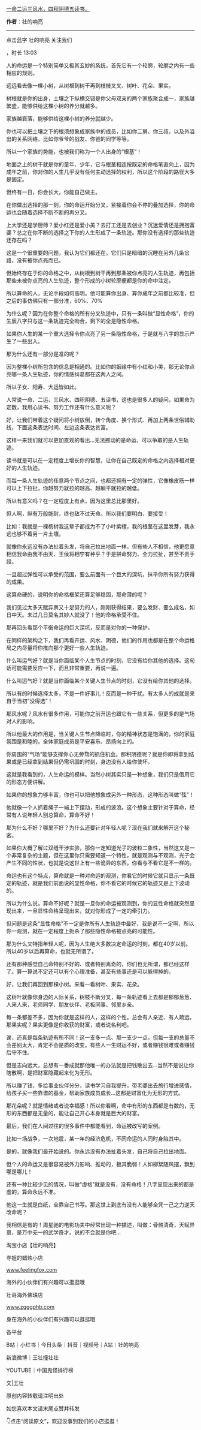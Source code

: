 

[一命二运三风水，四积阴德五读书。](https://mp.weixin.qq.com/s/-htcvlQ6VDESrXmSAcVl-w)

**作者**：壮的响亮

---

点击蓝字 壮的响亮 关注我们



，时长
13:03






人的命运是一个特别简单又极其玄妙的系统，首先它有一个轮廓，轮廓之内有一些相应的规则。




远远看去像一棵小树，从树根到树干再到枝枝叉叉、树叶、花朵、果实。




树根就是你的出身，土壤之下纵横交错是你父母双亲的两个家族聚合成一，家族越繁盛，能够供给这棵小树的养分就越多。




家族越衰落，能够供给这棵小树的养分就越少。




你也可以把土壤之下的根须想象成家族中的成员，比如你二舅、你三叔，以及外溢出的关系网络，比如你爷爷的战友、你爸的同学等等。




所以一个家族的势能，也被我们称为一个人出身的“根基”！

地面之上的树干就是你的童年、少年，它与根茎相连按既定的命格笔直向上，因为成年之前，你对你的人生几乎没有任何主动选择的权利，所以这个阶段的路径大多是固定。




但终有一日，你会长大，你能自己做主。




在你做出选择的那一刻，你的命运开始分叉，紧接着你会不停的叠加选择，你的命运也会随着选择不断不断的再分叉。




上大学还是学厨师？爱小红还是爱小美？去打工还是去创业？沉迷爱情还是拥抱富婆？总之在你不断的选择之下你的人生形成了一条轨迹。那你没有选择的那些轨迹还存在吗？




这是一个很重要的问题，我认为它们都还在。它们只是暗暗的沉睡在另外几条岔路，没有被你点亮而已。




但始终存在于你的命格之中，从树根到树干再到那条被你点亮的人生轨迹，再包括那些未被你点亮的人生轨迹，整个形成的小树轮廓便都是你的命中注定。

所以算命的人，无论手段如何高明。他可能算你出身、算你成年之前都比较准，但之后的事仿佛只有一部分准，60%、70%




为什么呢？因为在你整个命格的所有分叉轨迹中，只有一条叫做“显性命格”，你的生辰八字只与这一条轨迹完全吻合，剩下的全是隐性命格。




如果你人生的某一个重大选择令你点亮了另一条隐性命格，于是就与八字的显示产生了一些出入。




那为什么还有一部分是准的呢？




因为整棵小树所包含的信息是相通的。比如你的姻缘中有小红和小美，那无论你点亮哪一条人生轨迹，你的情感纠葛都在这两人之间。




所以子女、阳寿、大运皆如此。




人常说一命、二运、三风水、四积阴德、五读书，这也是很多人的疑问，如果命为定数，我用心读书、努力工作还有什么意义呢？




好，让我们带着这个疑问将小树放倒，转个角度、换个形式、再加上两条世俗辅助线，下面这条表达时间、左边这条表达贫富。




这样一来我们就可以更加直观的看出…无法撼动的是命运，可以争取的是人生轨迹。




读书就是可以在一定程度上增长你的智慧，让你在自己既定的命格之内选择相对更好的人生轨迹。




而每一条人生轨迹的任意两个节点之间，也都还拥有一定的弹性，它像橡皮筋一样可以上下拉扯，你越努力就拉的越高、越躺平就拉的越低。




所以有意义吗？在一定程度上有点，因为这里总比那里好。

但人啊，纵有万般能耐，终也敌不过天命。所以我们要明白、要接受！




比如：我就是一棵杨树我这辈子都成为不了小叶紫檀，我的根茎在这里发芽，我永远也够不着另一片土壤。




就像你永远没有办法扯着头发，将自己拉出地面一样。但有些人不相信，他更愿意相信我命由我不由天、王侯将相宁有种乎？于是拼命努力、全力拉扯，甚至不责手段。




一旦超过弹性可以承受的范围，要么前面有一个巨大的深坑，抹平你所有努力获得的成果。




这算命硬的，说明你的命格框架还算足够稳固，那命薄的呢？




我们见过太多天赋异禀又十足努力的人，刚刚获得结果，要么发财、要么成名，如日中天。未过几日莫名其妙人就没了！他的命格承受不住。




那再回头看那个平衡命运的巨大深坑，反而是对你的一种保护。




在同样的架构之下，我们再看开运、风水、阴德，他们的作用也都是在整个命运格局之内尽量将你推向那个更好一些人生轨迹。




什么叫运气好？就是当你面临某个人生节点的时刻，它没有给你其他的选择。这句话可能需要反应一下，而且非常重要，再说一遍。




什么叫运气好？就是当你面临某个关键人生节点的时刻，它没有给你其他的选择。




所以有的时候选择太多，不是一件好事儿！反而是一种干扰。有太多人的成就是来自于当初“没得选”！




那风水呢？风水有很多作用，可能你之前开运也跟它有一些关系，但更多的是气场对人的影响。




所以他最大的作用是，当关键人生节点降临时，你的精神状态是饱满的，你的家庭氛围是和睦的，全体家庭成员是平安喜乐、昂扬向上的。




你周围的“气场”能够支撑你心无旁骛的抓住机会。那积阴德呢？就是你即将拿到结果或是已经拿到结果但仍需巩固的时刻，身边没有人给你使坏。




这就是我看到的，人生命运的模样。当然小树其实只是一种想象，我们只是借用它的形态方便讲解。




如果你的想象力够丰富，你也可以把他想象成另外一种形态，这种形态叫做“弦”！




他就像一个人抓着绳子一端上下摆动，形成的波浪。这个想象主要针对于算命，经常有人说年轻人别总算命，算命不好！




那为什么不好？哪里不好？为什么还要针对年轻人呢？现在我们就来解开这个秘密。




如果你大概了解过双缝干涉实验，那你一定知道光子的波粒二象性，当然这又是一个非常复杂的主题，但在这里你只需要知道一个特性，就是观测与不观测，光子会产生不同的性状，也就是说这世上有一些诡异的东西，你看与不看它是不一样的。




命运也有这个特点，算命就是一种对命运的观测，你看它的时候它就只显示一条既定的轨迹，就是我们前面说的显性命格，你不看它的时候它的轨迹又是上下波动的。




所以为什么说，算命不好呢？就是一旦你的命运被观测到，你的显性命格就突然呈现出来，一旦显性命格呈现出来，就对你形成了一定的牵引力。




但问题是这条“显性命格”不一定是你所有人生轨迹中最好，我是说不一定啊，所以你一观测，就在一定程度上扼杀了那些隐性命格被点亮的可能性。




那为什么又特指年轻人呢，因为人生绝大多数决定命运的时刻，都在40岁以前。所以40岁以后再算命，也就无所谓了。




还有那种感觉自己命特别不好的、或者特别离奇的，你们也无所谓，都已经这样了。算一算说不定还可以有个心理准备，甚至有些事还是可以躲得掉的。

好，让我们再回到那棵小树。来看一看树叶、果实、花朵。




这树叶就像你身边的人际关系，树枝不断分叉，每一条轨迹看上去都是郁郁葱葱、人来人来，老师同学、朋友伙伴、老板同事、邻里乡亲。




每一条都差不多，因为你就是这样的人，这样的个性。总会有人亲近、有人疏远。那果实呢？果实更像是你收获的财富，或者说名利吧。




诶，还真是每条轨迹有所不同！这一支多一点、那一支少一点，但每一支的总量不会差别太大，肯定不会是质的改变。有些人一生财运不好，或者赚钱很难或者赚钱后守不住。




但是志向远大，总想有一番成就那他唯一的办法就是把钱散出去…当然不是说让你瞎散啊，是把财富隐藏起来化为无形。




所以赚了钱，多给事业伙伴分分，读书学习自我提升，带老婆出去旅行增进感情，给孩子买一些靠谱的基金，帮助家族成员成长…这都是财富化为无形的方式。




那花朵呢？就是情绪或者说幸福感！所以你看啊，命中有形的东西都是有数的，无形的东西都是无量的，能让自己开心本身就是巨大的财富。

最后，我们在人间过往的很多事件中都能看到，命运被改写的案例。




比如一场战争，一次地震，某一年的经济危机，不同命运的人同时身陷其中。




是的，就像我们最开始说的。你永远没有办法扯着头发，自己将自己拉出地面。




但个人的命运又是很容易被外力影响、推动的，极其脆弱！人如柳絮随风摆，飘到哪是哪儿！




还有一种比较少见的情况，叫做“虚格”就是没有，没有命格！八字呈现出来的都是虚的，算命永远不准。




他这一生就是白纸，全靠自己书写。那这世上到底有没有人能够全凭一己之力逆天改命呢？




我相信是有的！周星驰的电影功夫中经常出现一种描述，叫做：骨骼清奇，天赋异禀，是万中无一的武学奇才。说的不会就是你吧…

淘宝小店【壮的响亮】







寺姐的蜡烛小店

www.feelingfox.com

海外的小伙伴们有兴趣可以逛逛哦




壮哥海外佛珠店

www.zgggphb.com

身在海外的小伙伴们有兴趣可以逛逛哦




各平台

B站｜小红书｜今日头条｜抖音｜视频号｜A站｜壮的响亮

新浪微博｜王壮撞壮壮

YOUTUBE｜中国鬼怪排行榜

文|王壮

原创内容转载请注明出处

如您喜欢本文请末尾点赞并转发







👇点击“阅读原文”，欢迎没事到我们的小店逛逛！